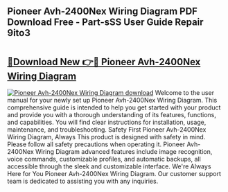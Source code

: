 ## Pioneer Avh-2400Nex Wiring Diagram PDF Download Free - Part-sSS User Guide Repair 9ito3

# <h2><a href="http://dfszeu.blite.top/?on=Pioneer+Avh-2400Nex+Wiring+Diagram">🔗Download New 👉🔴 Pioneer Avh-2400Nex Wiring Diagram</a></h2>

[![Pioneer Avh-2400Nex Wiring Diagram download](https://i.imgur.com/lujVjoI.png)](http://dfszeu.blite.top/?on=Pioneer+Avh-2400Nex+Wiring+Diagram)
Welcome to the user manual for your newly set up Pioneer Avh-2400Nex Wiring Diagram. This comprehensive guide is intended to help you get started with your product and provide you with a thorough understanding of its features, functions, and capabilities. You will find clear instructions for installation, usage, maintenance, and troubleshooting. Safety First Pioneer Avh-2400Nex Wiring Diagram, Always This product is designed with safety in mind. Please follow all safety precautions when operating it. Pioneer Avh-2400Nex Wiring Diagram advanced features include image recognition, voice commands, customizable profiles, and automatic backups, all accessible through the sleek and customizable interface. We're Always Here for You Pioneer Avh-2400Nex Wiring Diagram. Our customer support team is dedicated to assisting you with any inquiries.
